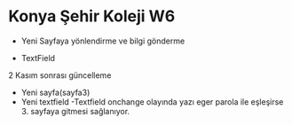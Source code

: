 # Konya Şehir Koleji W6

- Yeni Sayfaya yönlendirme ve bilgi gönderme

- TextField




2 Kasım sonrası güncelleme
  - Yeni sayfa(sayfa3)
  - Yeni textfield
      -Textfield onchange olayında yazı eger parola ile eşleşirse 3. sayfaya gitmesi sağlanıyor.
